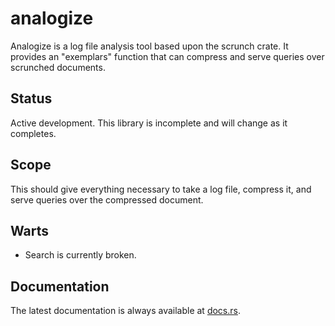 analogize
=========

Analogize is a log file analysis tool based upon the scrunch crate.  It provides an "exemplars" function that can
compress and serve queries over scrunched documents.

Status
------

Active development.  This library is incomplete and will change as it completes.

Scope
-----

This should give everything necessary to take a log file, compress it, and serve queries over the compressed document.

Warts
-----

- Search is currently broken.

Documentation
-------------

The latest documentation is always available at [docs.rs](https://docs.rs/analogize/latest/analogize/).
